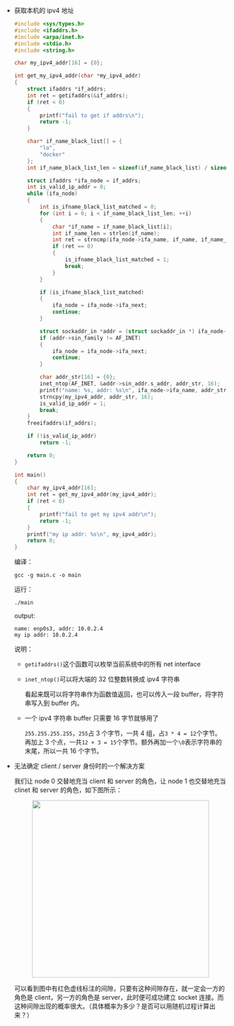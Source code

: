 * 获取本机的 ipv4 地址

    ```c
    #include <sys/types.h>
    #include <ifaddrs.h>
    #include <arpa/inet.h>
    #include <stdio.h>
    #include <string.h>

    char my_ipv4_addr[16] = {0};

    int get_my_ipv4_addr(char *my_ipv4_addr)
    {
        struct ifaddrs *if_addrs;
        int ret = getifaddrs(&if_addrs);
        if (ret < 0)
        {
            printf("fail to get if addrs\n");
            return -1;
        }

        char* if_name_black_list[] = {
            "lo",
            "docker"
        };
        int if_name_black_list_len = sizeof(if_name_black_list) / sizeof(char*);

        struct ifaddrs *ifa_node = if_addrs;
        int is_valid_ip_addr = 0;
        while (ifa_node)
        {
            int is_ifname_black_list_matched = 0;
            for (int i = 0; i < if_name_black_list_len; ++i)
            {
                char *if_name = if_name_black_list[i];
                int if_name_len = strlen(if_name);
                int ret = strncmp(ifa_node->ifa_name, if_name, if_name_len);
                if (ret == 0)
                {
                    is_ifname_black_list_matched = 1;
                    break;
                }
            }

            if (is_ifname_black_list_matched)
            {
                ifa_node = ifa_node->ifa_next;
                continue;
            }

            struct sockaddr_in *addr = (struct sockaddr_in *) ifa_node->ifa_addr;
            if (addr->sin_family != AF_INET)
            {
                ifa_node = ifa_node->ifa_next;
                continue;
            }

            char addr_str[16] = {0};
            inet_ntop(AF_INET, &addr->sin_addr.s_addr, addr_str, 16);
            printf("name: %s, addr: %s\n", ifa_node->ifa_name, addr_str);
            strncpy(my_ipv4_addr, addr_str, 16);
            is_valid_ip_addr = 1;
            break;
        }
        freeifaddrs(if_addrs);

        if (!is_valid_ip_addr)
            return -1;

        return 0;
    }

    int main()
    {
        char my_ipv4_addr[16];
        int ret = get_my_ipv4_addr(my_ipv4_addr);
        if (ret < 0)
        {
            printf("fail to get my ipv4 addr\n");
            return -1;
        }
        printf("my ip addr: %s\n", my_ipv4_addr);
        return 0;
    }
    ```

    编译：

    `gcc -g main.c -o main`

    运行：

    `./main`

    output:

    ```
    name: enp0s3, addr: 10.0.2.4
    my ip addr: 10.0.2.4
    ```

    说明：

    * `getifaddrs()`这个函数可以枚举当前系统中的所有 net interface

    * `inet_ntop()`可以将大端的 32 位整数转换成 ipv4 字符串

        看起来既可以将字符串作为函数值返回，也可以传入一段 buffer，将字符串写入到 buffer 内。

    * 一个 ipv4 字符串 buffer 只需要 16 字节就够用了

        `255.255.255.255`，`255`占 3 个字节，一共 4 组，占`3 * 4 = 12`个字节。再加上 3 个点，一共`12 + 3 = 15`个字节。额外再加一个`\0`表示字符串的末尾，所以一共 16 个字节。

* 无法确定 client / server 身份时的一个解决方案

    我们让 node 0 交替地充当 client 和 server 的角色，让 node 1 也交替地充当 clinet 和 server 的角色，如下图所示：

    <div style='text-align:center'>
    <img height=400 src='/home/hlc/Documents/documents/Reference_resources/ref_29/pic_1.png'>
    </div>

    可以看到图中有红色虚线标注的间隙，只要有这种间隙存在，就一定会一方的角色是 client，另一方的角色是 server，此时便可成功建立 socket 连接。而这种间隙出现的概率很大。（具体概率为多少？是否可以用随机过程计算出来？）

